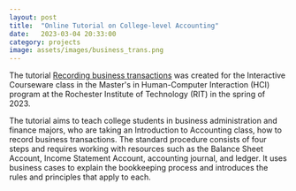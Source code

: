 ```yaml
---
layout: post
title:  "Online Tutorial on College-level Accounting"
date:   2023-03-04 20:33:00
category: projects
image: assets/images/business_trans.png
---
```


The tutorial [Recording business transactions](https://app.cloud.scorm.com/sc/InvitationConfirmEmail?publicInvitationId=bbbc94bf-78c9-492b-8db9-7e6b51d59035) was created for the Interactive Courseware class in the Master's in Human-Computer Interaction (HCI) program at the Rochester Institute of Technology (RIT) in the spring of 2023.

The tutorial aims to teach college students in business administration and finance majors, who are taking an Introduction to Accounting class, how to record business transactions. The standard procedure consists of four steps and requires working with resources such as the Balance Sheet Account, Income Statement Account, accounting journal, and ledger. It uses business cases to explain the bookkeeping process and introduces the rules and principles that apply to each.
